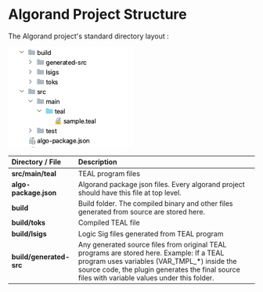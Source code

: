 # Algorand Project Structure

The Algorand project's standard directory layout :

![](.gitbook/assets/project-structure.png)

| Directory / File | Description |
| :--- | :--- |
| **src/main/teal** | TEAL program files |
| **algo-package.json** | Algorand package json files. Every algorand project should have this file at top level. |
| **build** | Build folder. The compiled binary and other files generated from source are stored here. |
| **build/toks** | Compiled TEAL file |
| **build/lsigs** | Logic Sig files generated from TEAL program |
| **build/generated-src** | Any generated source files from original TEAL programs are stored here. Example: If a TEAL program uses variables \(VAR\_TMPL\_\*\) inside the source code, the plugin generates the final source files with variable values under this folder. |

